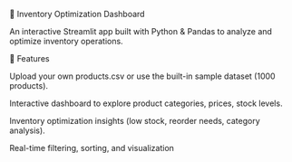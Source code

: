 🛒 Inventory Optimization Dashboard

An interactive Streamlit app built with Python & Pandas to analyze and optimize inventory operations.

🚀 Features

Upload your own products.csv or use the built-in sample dataset (1000 products).

Interactive dashboard to explore product categories, prices, stock levels.

Inventory optimization insights (low stock, reorder needs, category analysis).

Real-time filtering, sorting, and visualization
